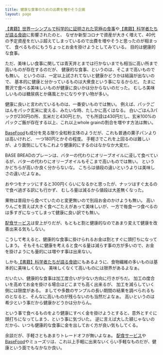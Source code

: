 ```yaml
---
title: 健康な食事のための出費を増やそう企画
layout: page
---
```


[【書籍】世界一シンプルで科学的に証明された究極の食事](https://karino2.github.io/RandomThoughts/【書籍】世界一シンプルで科学的に証明された究極の食事.md)や[【書籍】科学者たちが語る食欲](https://karino2.github.io/RandomThoughts/【書籍】科学者たちが語る食欲.md)に影響されたのと、
なぜか新型コロナで資産が大きく増えて、40代の予定資産をだいぶ超えてしまっているので出費を増やそうと思ったのが相まって、
食べるものにもうちょっとお金を掛けようとしてみている。
目的は健康的な食事。

ただ、美味しい食事に関しては青天井とまでは行かないまでも相当に高い所まで高いものが存在するのだが、
健康的な食事、というのは、そこまで高いものでも無い。
というのは、一定以上試されてないと健康かどうかは結論が出ないので、
基本的に健康と分かっているものは大衆食という事になるからだ。
たまに贅沢で食べる美味しいものが健康に良いかは分からないのだった。
むしろ美味しいものは糖尿病とか痛風とかになりやすい物が多い。

健康に良いと言われているものは、一番安いものでは無い。
例えば、パックごはんをパック玄米に変える、みたいな時、たしかに高くはなる。
白いごはん3パックが230円の所、玄米だと430円とか。
でも所詮は430円だし、玄米100%のパックご飯が存在する以上、これ以上whole grainの割合を増やす方法は無い。

[BaseFood](https://karino2.github.io/RandomThoughts/BaseFood.md)も成分を見る限り全粒粉主体のようだが、これも普通の菓子パンよりは高いけれど、
一つ180円とかその程度。
手軽さでこれを上回るのは難しいが、より面倒にしてもこれより健康的にするのはなかなか大変だ。

BASE BREADのプレーンは、バターの代わりにオリーブオイルに浸して食べているが、バターの代わりにオリーブオイルもそこまで高いものでは無い。
というかどちらが高いか良く分からないな。
こちらは値段の違いというよりは美味しさの違いだよなぁ。

おやつをナッツにすると300円くらいになるかと思ったが、ナッツはすぐ太るので食べ過ぎる訳にも行かず、
むしろ量は減るから値段は大差無くなった。

果物は普段から食べていたのと変更無いので別段お金のかけようも無い。
高いりんごを買えば大きく食べごたえがあって美味しいが、一方で毎食一つ食べるのは多すぎになってしまって健康に良い訳でも無い。

[配食サービス](https://karino2.github.io/RandomThoughts/配食サービス.md)は安上がりだが、もともと割と健康的なのであまり変えて健康を改善出来る気もしない。

こうして考えると、健康的な食事に掛けられるお金は割とすぐに頭打ちになってしまう。
そもそもに健康を考えると食べる量は減らす事の方が多いので、お金を掛けようにも量的には増やす事は出来ない。

しかも[【書籍】科学者たちが語る食欲](https://karino2.github.io/RandomThoughts/【書籍】科学者たちが語る食欲.md)にもあるように、食物繊維の多いものは基本的に美味しくない。
美味しくなくて高いものには限界があるよなぁ。

だいたい、健康的な食事は加工度合いが少ない方向に行きがちだ。
加工の度合いを高めてお金を掛ける場合はどこまでも高く出来るが、
加工を減らしていく側には限度がある。
ましてや多数のサンプルの長い期間の結果を調べられるものとなると、そんなに高いものが残らないのも当然だよなぁ。
高いというのは希少という事だから健康かどうかは分からん。

という事で食べるものをより健康にすべく金を掛けようとすると、意外とすぐに頭打ちになってしまう、という事に気づいた。
逆に言えば大した額じゃないのだから、いつも健康的な食事に金を出しておく方が良い気もしてくる。

余談だが、手軽さともあまりトレードオフが無いよなぁ。
[配食サービス](https://karino2.github.io/RandomThoughts/配食サービス.md)や[BaseFood](https://karino2.github.io/RandomThoughts/BaseFood.md)やミューズリは、これ以上手軽に出来ないくらい手軽なものだが、健康という面でもなかなか良い。